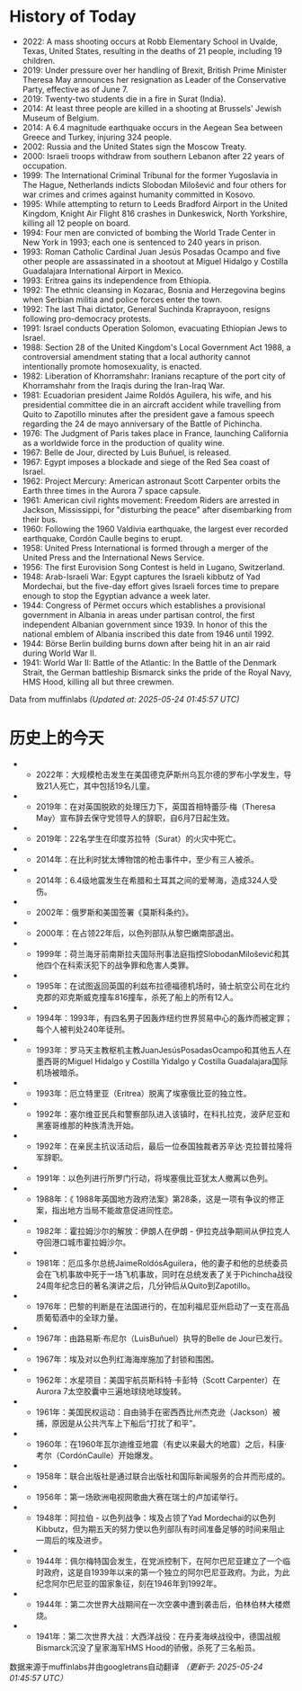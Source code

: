 # History of Today 

- 2022: A mass shooting occurs at Robb Elementary School in Uvalde, Texas, United States, resulting in the deaths of 21 people, including 19 children.
- 2019: Under pressure over her handling of Brexit, British Prime Minister Theresa May announces her resignation as Leader of the Conservative Party, effective as of June 7.
- 2019: Twenty-two students die in a fire in Surat (India).
- 2014: At least three people are killed in a shooting at Brussels' Jewish Museum of Belgium.
- 2014: A 6.4 magnitude earthquake occurs in the Aegean Sea between Greece and Turkey, injuring 324 people.
- 2002: Russia and the United States sign the Moscow Treaty.
- 2000: Israeli troops withdraw from southern Lebanon after 22 years of occupation.
- 1999: The International Criminal Tribunal for the former Yugoslavia in The Hague, Netherlands indicts Slobodan Milošević and four others for war crimes and crimes against humanity committed in Kosovo.
- 1995: While attempting to return to Leeds Bradford Airport in the United Kingdom, Knight Air Flight 816 crashes in Dunkeswick, North Yorkshire, killing all 12 people on board.
- 1994: Four men are convicted of bombing the World Trade Center in New York in 1993; each one is sentenced to 240 years in prison.
- 1993: Roman Catholic Cardinal Juan Jesús Posadas Ocampo and five other people are assassinated in a shootout at Miguel Hidalgo y Costilla Guadalajara International Airport in Mexico.
- 1993: Eritrea gains its independence from Ethiopia.
- 1992: The ethnic cleansing in Kozarac, Bosnia and Herzegovina begins when Serbian militia and police forces enter the town.
- 1992: The last Thai dictator, General Suchinda Kraprayoon, resigns following pro-democracy protests.
- 1991: Israel conducts Operation Solomon, evacuating Ethiopian Jews to Israel.
- 1988: Section 28 of the United Kingdom's Local Government Act 1988, a controversial amendment stating that a local authority cannot intentionally promote homosexuality, is enacted.
- 1982: Liberation of Khorramshahr: Iranians recapture of the port city of Khorramshahr from the Iraqis during the Iran-Iraq War.
- 1981: Ecuadorian president Jaime Roldós Aguilera, his wife, and his presidential committee die in an aircraft accident while travelling from Quito to Zapotillo minutes after the president gave a famous speech regarding the 24 de mayo anniversary of the Battle of Pichincha.
- 1976: The Judgment of Paris takes place in France, launching California as a worldwide force in the production of quality wine.
- 1967: Belle de Jour, directed by Luis Buñuel, is released.
- 1967: Egypt imposes a blockade and siege of the Red Sea coast of Israel.
- 1962: Project Mercury: American astronaut Scott Carpenter orbits the Earth three times in the Aurora 7 space capsule.
- 1961: American civil rights movement: Freedom Riders are arrested in Jackson, Mississippi, for "disturbing the peace" after disembarking from their bus.
- 1960: Following the 1960 Valdivia earthquake, the largest ever recorded earthquake, Cordón Caulle begins to erupt.
- 1958: United Press International is formed through a merger of the United Press and the International News Service.
- 1956: The first Eurovision Song Contest is held in Lugano, Switzerland.
- 1948: Arab-Israeli War: Egypt captures the Israeli kibbutz of Yad Mordechai, but the five-day effort gives Israeli forces time to prepare enough to stop the Egyptian advance a week later.
- 1944: Congress of Përmet occurs which establishes a provisional government in Albania in areas under partisan control, the first independent Albanian government since 1939. In honor of this the national emblem of Albania inscribed this date from 1946 until 1992.
- 1944: Börse Berlin building burns down after being hit in an air raid during World War II.
- 1941: World War II: Battle of the Atlantic: In the Battle of the Denmark Strait, the German battleship Bismarck sinks the pride of the Royal Navy, HMS Hood, killing all but three crewmen.

Data from muffinlabs
*(Updated at: 2025-05-24 01:45:57 UTC)*

# 历史上的今天 

- -  2022年：大规模枪击发生在美国德克萨斯州乌瓦尔德的罗布小学发生，导致21人死亡，其中包括19名儿童。
- -  2019年：在对英国脱欧的处理压力下，英国首相特蕾莎·梅（Theresa May）宣布辞去保守党领导人的辞职，自6月7日起生效。
- -  2019年：22名学生在印度苏拉特（Surat）的火灾中死亡。
- -  2014年：在比利时犹太博物馆的枪击事件中，至少有三人被杀。
- -  2014年：6.4级地震发生在希腊和土耳其之间的爱琴海，造成324人受伤。
- -  2002年：俄罗斯和美国签署《莫斯科条约》。
- -  2000年：在占领22年后，以色列部队从黎巴嫩南部退出。
- -  1999年：荷兰海牙前南斯拉夫国际刑事法庭指控SlobodanMilošević和其他四个在科索沃犯下的战争罪和危害人类罪。
- -  1995年：在试图返回英国的利兹布拉德福德机场时，骑士航空公司在北约克郡的邓克斯威克撞车816撞车，杀死了船上的所有12人。
- -  1994年：1993年，有四名男子因轰炸纽约世界贸易中心的轰炸而被定罪；每个人被判处240年徒刑。
- -  1993年：罗马天主教枢机主教JuanJesúsPosadasOcampo和其他五人在墨西哥的Miguel Hidalgo y Costilla Yidalgo y Costilla Guadalajara国际机场被暗杀。
- -  1993年：厄立特里亚（Eritrea）脱离了埃塞俄比亚的独立性。
- -  1992年：塞尔维亚民兵和警察部队进入该镇时，在科扎拉克，波萨尼亚和黑塞哥维那的种族清洗开始。
- -  1992年：在亲民主抗议活动后，最后一位泰国独裁者苏辛达·克拉普拉隆将军辞职。
- -  1991年：以色列进行所罗门行动，将埃塞俄比亚犹太人撤离以色列。
- -  1988年：《 1988年英国地方政府法案》第28条，这是一项有争议的修正案，指出地方当局不能故意促进同性恋。
- -  1982年：霍拉姆沙尔的解放：伊朗人在伊朗 - 伊拉克战争期间从伊拉克人夺回港口城市霍拉姆沙尔。
- -  1981年：厄瓜多尔总统JaimeRoldósAguilera，他的妻子和他的总统委员会在飞机事故中死于一场飞机事故，同时在总统发表了关于Pichincha战役24周年纪念日的著名演讲之后，几分钟后从Quito到Zapotillo。
- -  1976年：巴黎的判断是在法国进行的，在加利福尼亚州启动了一支在高品质葡萄酒中的全球力量。
- -  1967年：由路易斯·布尼尔（LuisBuñuel）执导的Belle de Jour已发行。
- -  1967年：埃及对以色列红海海岸施加了封锁和围困。
- -  1962年：水星项目：美国宇航员斯科特·卡彭特（Scott Carpenter）在Aurora 7太空胶囊中三遍地球绕地球旋转。
- -  1961年：美国民权运动：自由骑手在密西西比州杰克逊（Jackson）被捕，原因是从公共汽车上下船后“打扰了和平”。
- -  1960年：在1960年瓦尔迪维亚地震（有史以来最大的地震）之后，科康·考尔（CordónCaulle）开始爆发。
- -  1958年：联合出版社是通过联合出版社和国际新闻服务的合并而形成的。
- -  1956年：第一场欧洲电视网歌曲大赛在瑞士的卢加诺举行。
- -  1948年：阿拉伯 - 以色列战争：埃及占领了Yad Mordechai的以色列Kibbutz，但为期五天的努力使以色列部队有时间准备足够的时间来阻止一周后的埃及进步。
- -  1944年：佩尔梅特国会发生，在党派控制下，在阿尔巴尼亚建立了一个临时政府，这是自1939年以来的第一个独立的阿尔巴尼亚政府。为此，为此纪念阿尔巴尼亚的国家象征，刻在1946年到1992年。
- -  1944年：第二次世界大战期间在一次空袭中遭到袭击后，伯林伯林大楼燃烧。
- -  1941年：第二次世界大战：大西洋战役：在丹麦海峡战役中，德国战舰Bismarck沉没了皇家海军HMS Hood的骄傲，杀死了三名船员。

数据来源于muffinlabs并由googletrans自动翻译
*（更新于: 2025-05-24 01:45:57 UTC）*